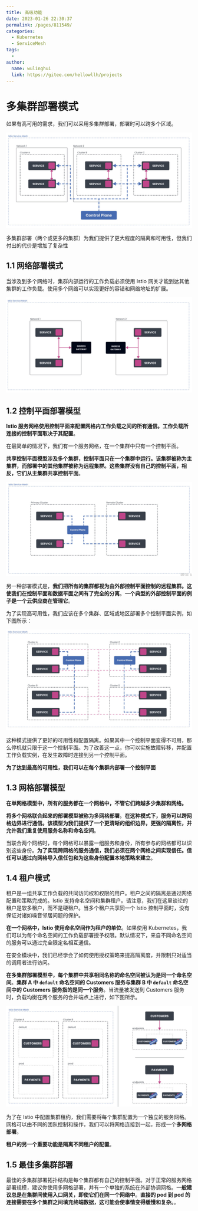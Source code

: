 ```yaml
---
title: 高级功能
date: 2023-01-26 22:30:37
permalink: /pages/811549/
categories:
  - Kubernetes
  - ServiceMesh
tags:
  - 
author: 
  name: wulinghui
  link: https://gitee.com/hellowllh/projects
---
```

# 多集群部署模式

如果有高可用的需求，我们可以采用多集群部署，部署时可以跨多个区域。

![image-20221027205645421](img/image-20221027205645421.png)

多集群部署（两个或更多的集群）为我们提供了更大程度的隔离和可用性，但我们付出的代价是增加了复杂性

## 1.1 网络部署模式

当涉及到多个网络时，集群内部运行的工作负载必须使用 Istio 网关才能到达其他集群的工作负载。使用多个网络可以实现更好的容错和网络地址的扩展。

![image-20221027205930307](img/image-20221027205930307.png)

## 1.2 控制平面部署模型

**Istio 服务网格使用控制平面来配置网格内工作负载之间的所有通信。工作负载所连接的控制平面取决于其配置**。

在最简单的情况下，我们有一个服务网格，在一个集群中只有一个控制平面。

**共享控制平面模型涉及多个集群，控制平面只在一个集群中运行。该集群被称为主集群，而部署中的其他集群被称为远程集群。这些集群没有自己的控制平面，相反，它们从主集群共享控制平面**。

![image-20221027210039719](img/image-20221027210039719.png)

另一种部署模式是，**我们把所有的集群都视为由外部控制平面控制的远程集群。这使我们在控制平面和数据平面之间有了完全的分离**。**一个典型的外部控制平面的例子是一个云供应商在管理它**。

为了实现高可用性，我们应该在多个集群、区域或地区部署多个控制平面实例，如下图所示：

![image-20221027210152030](img/image-20221027210152030.png)

这种模式提供了更好的可用性和配置隔离。如果其中一个控制平面变得不可用，那么停机就只限于这一个控制平面。为了改善这一点，你可以实施故障转移，并配置工作负载实例，在发生故障时连接到另一个控制平面。

**为了达到最高的可用性，我们可以在每个集群内部署一个控制平面**

## 1.3 网格部署模型

**在单网格模型中，所有的服务都在一个网格中，不管它们跨越多少集群和网络。**

**将多个网格联合起来的部署模型被称为多网格部署**。**在这种模式下，服务可以跨网格边界进行通信。该模型为我们提供了一个更清晰的组织边界，更强的隔离性，并允许我们重复使用服务名称和命名空间**。

当联合两个网格时，每个网格可以暴露一组服务和身份，所有参与的网格都可以识别这些身份。**为了实现跨网格的服务通信，我们必须在两个网格之间实现信任。信任可以通过向网格导入信任包和为这些身份配置本地策略来建立**。

## 1.4 租户模式

租户是一组共享工作负载的共同访问权和权限的用户。租户之间的隔离是通过网络配置和策略完成的。Istio 支持命名空间和集群租户。请注意，我们在这里谈论的租户是软多租户，而不是硬租户。当多个租户共享同一个 Istio 控制平面时，没有保证对诸如噪音邻居问题的保护。

**在一个网格中，Istio 使用命名空间作为租户的单位**。如果使用 Kubernetes，我们可以为每个命名空间的工作负载部署授予权限。默认情况下，来自不同命名空间的服务可以通过完全限定名相互通信。

在安全模块中，我们已经学会了如何使用授权策略来提高隔离度，并限制只对适当的调用者进行访问。

**在多集群部署模型中，每个集群中共享相同名称的命名空间被认为是同一个命名空间**。**集群 A 中 `default` 命名空间的 Customers 服务与集群 B 中 `default` 命名空间中的 Customers 服务指的是同一个服务**。当流量被发送到 Customers 服务时，负载均衡在两个服务的合并端点上进行，如下图所示。

![image-20221027210344970](img/image-20221027210344970.png)

为了在 Istio 中配置集群租约，我们需要将每个集群配置为一个独立的服务网格。网格可以由不同的团队控制和操作，我们可以将网格连接到一起，形成一个**多网格部署**。

**租户的另一个重要功能是隔离不同租户的配置**。

## 1.5 最佳多集群部署

最佳的多集群部署拓扑结构是每个集群都有自己的控制平面。对于正常的服务网格部署规模，建议你使用多网格部署，并有一个单独的系统在外部协调网格。**一般建议总是在集群间使用入口网关，即使它们在同一个网络中**。**直接的 pod 到 pod 的连接需要在多个集群之间填充终端数据，这可能会使事情变得缓慢和复杂。**。
